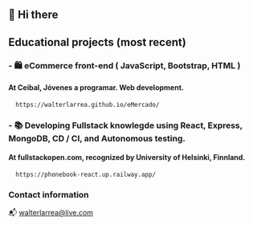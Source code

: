 ## 👋 Hi there

## Educational projects (most recent)

### - 🛍️ eCommerce front-end ( JavaScript, Bootstrap, HTML )
####  At Ceibal, Jóvenes a programar. Web development.
      https://walterlarrea.github.io/eMercado/

### - 📚 Developing Fullstack knowlegde using React, Express, MongoDB, CD / CI, and Autonomous testing.
####  At fullstackopen.com, recognized by University of Helsinki, Finnland.
      https://phonebook-react.up.railway.app/

### Contact information

📬 walterlarrea@live.com

<!--
**walterlarrea/walterlarrea** is a ✨ _special_ ✨ repository because its `README.md` (this file) appears on your GitHub profile.

Here are some ideas to get you started:

- 🔭 I’m currently working on ...
- 🌱 I’m currently learning ...
- 👯 I’m looking to collaborate on ...
- 🤔 I’m looking for help with ...
- 💬 Ask me about ...
- 📫 How to reach me: ...
- 😄 Pronouns: ...
- ⚡ Fun fact: ...
-->
